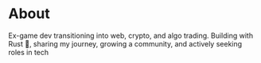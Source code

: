 # About


Ex-game dev transitioning into web, crypto, and algo trading. Building with Rust 🦀, sharing my journey, growing a community, and actively seeking roles in tech

